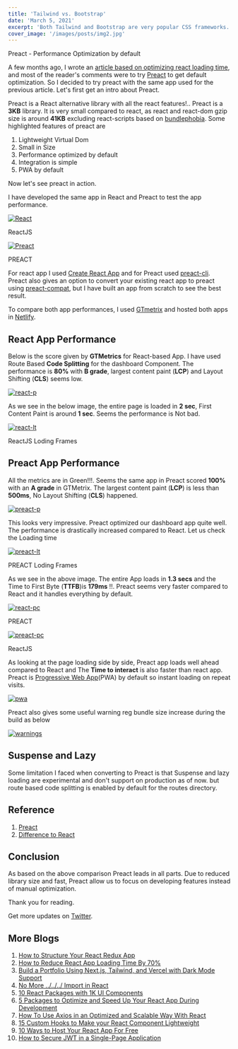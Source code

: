 ```yaml
---
title: 'Tailwind vs. Bootstrap'
date: 'March 5, 2021'
excerpt: 'Both Tailwind and Bootstrap are very popular CSS frameworks. In this article, we will compare them'
cover_image: '/images/posts/img2.jpg'
---
```


Preact - Performance Optimization by default

A few months ago, I wrote an  [article based on optimizing react loading time](https://dev.to/nilanth/how-to-reduce-react-app-loading-time-by-70-1kmm), and most of the reader's comments were to try  [Preact](https://preactjs.com/)  to get default optimization. So I decided to try preact with the same app used for the previous article. Let's first get an intro about Preact.

Preact is a React alternative library with all the react features!.. Preact is a  **3KB**  library. It is very small compared to react, as react and react-dom gzip size is around  **41KB**  excluding react-scripts based on  [bundlephobia](https://bundlephobia.com/). Some highlighted features of preact are

1.  Lightweight Virtual Dom
2.  Small in Size
3.  Performance optimized by default
4.  Integration is simple
5.  PWA by default

Now let's see preact in action.

I have developed the same app in React and Preact to test the app performance.

[![React](https://res.cloudinary.com/practicaldev/image/fetch/s--M9BH7rkX--/c_limit%2Cf_auto%2Cfl_progressive%2Cq_auto%2Cw_880/https://dev-to-uploads.s3.amazonaws.com/uploads/articles/m21a7vqec6widzcafnor.png)](https://res.cloudinary.com/practicaldev/image/fetch/s--M9BH7rkX--/c_limit%2Cf_auto%2Cfl_progressive%2Cq_auto%2Cw_880/https://dev-to-uploads.s3.amazonaws.com/uploads/articles/m21a7vqec6widzcafnor.png)

ReactJS

[![Preact](https://res.cloudinary.com/practicaldev/image/fetch/s--Wxpqu9ow--/c_limit%2Cf_auto%2Cfl_progressive%2Cq_auto%2Cw_880/https://dev-to-uploads.s3.amazonaws.com/uploads/articles/kymf0t9tu6kca3rs74h3.png)](https://res.cloudinary.com/practicaldev/image/fetch/s--Wxpqu9ow--/c_limit%2Cf_auto%2Cfl_progressive%2Cq_auto%2Cw_880/https://dev-to-uploads.s3.amazonaws.com/uploads/articles/kymf0t9tu6kca3rs74h3.png)

PREACT

For react app I used  [Create React App](https://create-react-app.dev/)  and for Preact used  [preact-cli](https://github.com/preactjs/preact-cli). Preact also gives an option to convert your existing react app to preact using  [preact-compat](https://github.com/preactjs/preact-compat), but I have built an app from scratch to see the best result.

To compare both app performances, I used  [GTmetrix](https://gtmetrix.com/)  and hosted both apps in  [Netlify](https://www.netlify.com/).

## [](https://dev.to/nilanth/dont-optimize-your-react-app-use-preact-instead-30og#react-app-performance)React App Performance

Below is the score given by  **GTMetrics**  for React-based App. I have used Route Based  **Code Splitting**  for the dashboard Component. The performance is  **80%**  with  **B grade**, largest content paint (**LCP**) and Layout Shifting (**CLS**) seems low.

[![react-p](https://res.cloudinary.com/practicaldev/image/fetch/s--ym9jw5aT--/c_limit%2Cf_auto%2Cfl_progressive%2Cq_auto%2Cw_880/https://dev-to-uploads.s3.amazonaws.com/uploads/articles/9duvf31zh9dz1cpfyk5j.png)](https://res.cloudinary.com/practicaldev/image/fetch/s--ym9jw5aT--/c_limit%2Cf_auto%2Cfl_progressive%2Cq_auto%2Cw_880/https://dev-to-uploads.s3.amazonaws.com/uploads/articles/9duvf31zh9dz1cpfyk5j.png)

As we see in the below image, the entire page is loaded in  **2 sec**, First Content Paint is around  **1 sec**. Seems the performance is Not bad.

[![react-lt](https://res.cloudinary.com/practicaldev/image/fetch/s--aGNN4stW--/c_limit%2Cf_auto%2Cfl_progressive%2Cq_auto%2Cw_880/https://dev-to-uploads.s3.amazonaws.com/uploads/articles/ua7mplzkyms3boc2afzm.png)](https://res.cloudinary.com/practicaldev/image/fetch/s--aGNN4stW--/c_limit%2Cf_auto%2Cfl_progressive%2Cq_auto%2Cw_880/https://dev-to-uploads.s3.amazonaws.com/uploads/articles/ua7mplzkyms3boc2afzm.png)

ReactJS Loding Frames

## [](https://dev.to/nilanth/dont-optimize-your-react-app-use-preact-instead-30og#preact-app-performance)Preact App Performance

All the metrics are in Green!!!. Seems the same app in Preact scored  **100%**  with an  **A grade**  in GTMetrix. The largest content paint (**LCP**) is less than  **500ms**, No Layout Shifting (**CLS**) happened.

[![preact-p](https://res.cloudinary.com/practicaldev/image/fetch/s--m-paYzFi--/c_limit%2Cf_auto%2Cfl_progressive%2Cq_auto%2Cw_880/https://dev-to-uploads.s3.amazonaws.com/uploads/articles/mc8f0mn0kionx40l09ph.png)](https://res.cloudinary.com/practicaldev/image/fetch/s--m-paYzFi--/c_limit%2Cf_auto%2Cfl_progressive%2Cq_auto%2Cw_880/https://dev-to-uploads.s3.amazonaws.com/uploads/articles/mc8f0mn0kionx40l09ph.png)

This looks very impressive. Preact optimized our dashboard app quite well. The performance is drastically increased compared to React. Let us check the Loading time

[![preact-lt](https://res.cloudinary.com/practicaldev/image/fetch/s--mUQoGQaK--/c_limit%2Cf_auto%2Cfl_progressive%2Cq_auto%2Cw_880/https://dev-to-uploads.s3.amazonaws.com/uploads/articles/ikbqb26kdpya7zgyv4t5.png)](https://res.cloudinary.com/practicaldev/image/fetch/s--mUQoGQaK--/c_limit%2Cf_auto%2Cfl_progressive%2Cq_auto%2Cw_880/https://dev-to-uploads.s3.amazonaws.com/uploads/articles/ikbqb26kdpya7zgyv4t5.png)

PREACT Loding Frames

As we see in the above image. The entire App loads in  **1.3 secs**  and the Time to First Byte (**TTFB**)is  **179ms**  !!. Preact seems very faster compared to React and it handles everything by default.

[![react-pc](https://res.cloudinary.com/practicaldev/image/fetch/s--mUQoGQaK--/c_limit%2Cf_auto%2Cfl_progressive%2Cq_auto%2Cw_880/https://dev-to-uploads.s3.amazonaws.com/uploads/articles/ikbqb26kdpya7zgyv4t5.png)](https://res.cloudinary.com/practicaldev/image/fetch/s--mUQoGQaK--/c_limit%2Cf_auto%2Cfl_progressive%2Cq_auto%2Cw_880/https://dev-to-uploads.s3.amazonaws.com/uploads/articles/ikbqb26kdpya7zgyv4t5.png)

PREACT

[![preact-pc](https://res.cloudinary.com/practicaldev/image/fetch/s--aGNN4stW--/c_limit%2Cf_auto%2Cfl_progressive%2Cq_auto%2Cw_880/https://dev-to-uploads.s3.amazonaws.com/uploads/articles/ua7mplzkyms3boc2afzm.png)](https://res.cloudinary.com/practicaldev/image/fetch/s--aGNN4stW--/c_limit%2Cf_auto%2Cfl_progressive%2Cq_auto%2Cw_880/https://dev-to-uploads.s3.amazonaws.com/uploads/articles/ua7mplzkyms3boc2afzm.png)

ReactJS

As looking at the page loading side by side, Preact app loads well ahead compared to React and The  **Time to interact**  is also faster than react app. Preact is  [Progressive Web App](https://web.dev/progressive-web-apps/)(PWA) by default so instant loading on repeat visits.

[![pwa](https://res.cloudinary.com/practicaldev/image/fetch/s--nXAMhign--/c_limit%2Cf_auto%2Cfl_progressive%2Cq_auto%2Cw_880/https://dev-to-uploads.s3.amazonaws.com/uploads/articles/vj6cm5oo21j9r5emnp8g.png)](https://res.cloudinary.com/practicaldev/image/fetch/s--nXAMhign--/c_limit%2Cf_auto%2Cfl_progressive%2Cq_auto%2Cw_880/https://dev-to-uploads.s3.amazonaws.com/uploads/articles/vj6cm5oo21j9r5emnp8g.png)

Preact also gives some useful warning reg bundle size increase during the build as below

[![warnings](https://res.cloudinary.com/practicaldev/image/fetch/s---W1pc850--/c_limit%2Cf_auto%2Cfl_progressive%2Cq_auto%2Cw_880/https://dev-to-uploads.s3.amazonaws.com/uploads/articles/oj6vphck9pe29jeewp16.png)](https://res.cloudinary.com/practicaldev/image/fetch/s---W1pc850--/c_limit%2Cf_auto%2Cfl_progressive%2Cq_auto%2Cw_880/https://dev-to-uploads.s3.amazonaws.com/uploads/articles/oj6vphck9pe29jeewp16.png)

## [](https://dev.to/nilanth/dont-optimize-your-react-app-use-preact-instead-30og#suspense-and%C2%A0lazy)Suspense and Lazy

Some limitation I faced when converting to Preact is that Suspense and lazy loading are experimental and don't support on production as of now. but route based code splitting is enabled by default for the routes directory.

## [](https://dev.to/nilanth/dont-optimize-your-react-app-use-preact-instead-30og#reference)Reference

1.  [Preact](https://preactjs.com/)
2.  [Difference to React](https://preactjs.com/guide/v10/differences-to-react/)

## [](https://dev.to/nilanth/dont-optimize-your-react-app-use-preact-instead-30og#conclusion)Conclusion

As based on the above comparison Preact leads in all parts. Due to reduced library size and fast, Preact allow us to focus on developing features instead of manual optimization.

Thank you for reading.

Get more updates on  [Twitter](https://twitter.com/Nilanth).

## [](https://dev.to/nilanth/dont-optimize-your-react-app-use-preact-instead-30og#more-blogs)More Blogs

1.  [How to Structure Your React Redux App](https://dev.to/nilanth/how-to-structure-your-react-redux-app-4d24)
2.  [How to Reduce React App Loading Time By 70%](https://dev.to/nilanth/how-to-reduce-react-app-loading-time-by-70-1kmm)
3.  [Build a Portfolio Using Next.js, Tailwind, and Vercel with Dark Mode Support](https://dev.to/nilanth/build-a-portfolio-using-next-js-tailwind-and-vercel-4dd8)
4.  [No More ../../../ Import in React](https://dev.to/nilanth/no-more-import-in-react-2mbo)
5.  [10 React Packages with 1K UI Components](https://dev.to/nilanth/10-react-packages-with-1k-ui-components-2bf3)
6.  [5 Packages to Optimize and Speed Up Your React App During Development](https://dev.to/nilanth/5-packages-to-optimize-and-speed-up-your-react-app-during-development-4h5f)
7.  [How To Use Axios in an Optimized and Scalable Way With React](https://dev.to/nilanth/how-to-use-axios-in-an-optimized-and-scalable-way-with-react-518n)
8.  [15 Custom Hooks to Make your React Component Lightweight](https://dev.to/nilanth/15-custom-hooks-to-make-your-react-component-lightweight-17cd)
9.  [10 Ways to Host Your React App For Free](https://dev.to/nilanth/10-ways-to-host-your-react-app-for-free-27ga)
10.  [How to Secure JWT in a Single-Page Application](https://dev.to/nilanth/how-to-secure-jwt-in-a-single-page-application-cko)